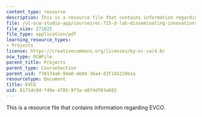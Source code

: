 ```yaml
---
content_type: resource
description: This is a resource file that contains information regarding EVCO.
file: /ol-ocw-studio-app/courses/ec-715-d-lab-disseminating-innovations-for-the-common-good-spring-2007/8171dc84f49e47859f3ae8f4df03a683_MITEC_715S07_evco.pdf
file_size: 271025
file_type: application/pdf
learning_resource_types:
- Projects
license: https://creativecommons.org/licenses/by-nc-sa/4.0/
ocw_type: OCWFile
parent_title: Projects
parent_type: CourseSection
parent_uid: f30134a6-94a0-de04-36a4-d3f145229b1a
resourcetype: Document
title: EVCO
uid: 8171dc84-f49e-4785-9f3a-e8f4df03a683
---
```

This is a resource file that contains information regarding EVCO.